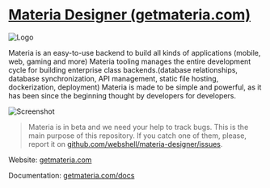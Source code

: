 # [Materia Designer (getmateria.com)](https://getmateria.com)

![Logo](https://getmateria.com/img/logo.png)

Materia is an easy-to-use backend to build all kinds of applications (mobile, web, gaming and more) Materia tooling manages the entire development cycle for building enterprise class backends.(database relationships, database synchronization, API management, static file hosting, dockerization, deployment) Materia is made to be simple and powerful, as it has been since the beginning thought by developers for developers.

![Screenshot](https://getmateria.com/img/screen-entities.png)

> Materia is in beta and we need your help to track bugs. This is the main purpose of this repository. If you catch one of them, please, report it on [github.com/webshell/materia-designer/issues](https://github.com/webshell/materia-designer/issues).

Website: [getmateria.com](https://getmateria.com)

Documentation: [getmateria.com/docs](https://getmateria.com/docs)
